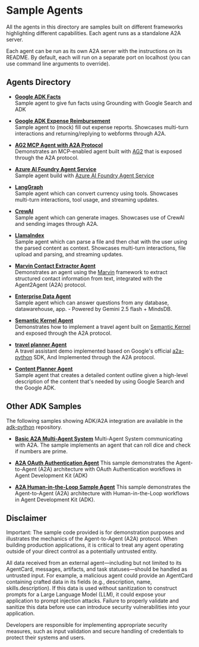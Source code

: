 # Sample Agents

All the agents in this directory are samples built on different frameworks highlighting different capabilities. Each agent runs as a standalone A2A server.

Each agent can be run as its own A2A server with the instructions on its README. By default, each will run on a separate port on localhost (you can use command line arguments to override).

## Agents Directory

* [**Google ADK Facts**](/samples/python/agents/adk_facts/README.md)  
Sample agent to give fun facts using Grounding with Google Search and ADK

* [**Google ADK Expense Reimbursement**](/samples/python/agents/adk_expense_reimbursement/README.md)  
Sample agent to (mock) fill out expense reports. Showcases multi-turn interactions and returning/replying to webforms through A2A.

* [**AG2 MCP Agent with A2A Protocol**](/samples/python/agents/ag2/README.md)  
Demonstrates an MCP-enabled agent built with [AG2](https://github.com/ag2ai/ag2) that is exposed through the A2A protocol.

* [**Azure AI Foundry Agent Service**](/samples/python/agents/azureaifoundry_sdk/README.md)  
Sample agent build with [Azure AI Foundry Agent Service](https://learn.microsoft.com/en-us/azure/ai-services/agents/overview)

* [**LangGraph**](/samples/python/agents/langgraph/README.md)  
Sample agent which can convert currency using tools. Showcases multi-turn interactions, tool usage, and streaming updates.

* [**CrewAI**](/samples/python/agents/crewai/README.md)  
Sample agent which can generate images. Showcases use of CrewAI and sending images through A2A.

* [**LlamaIndex**](/samples/python/agents/llama_index_file_chat/README.md)  
Sample agent which can parse a file and then chat with the user using the parsed content as context. Showcases multi-turn interactions, file upload and parsing, and streaming updates.

* [**Marvin Contact Extractor Agent**](/samples/python/agents/marvin/README.md)  
Demonstrates an agent using the [Marvin](https://github.com/prefecthq/marvin) framework to extract structured contact information from text, integrated with the Agent2Agent (A2A) protocol.

* [**Enterprise Data Agent**](/samples/python/agents/mindsdb/README.md)  
Sample agent which can answer questions from any database, datawarehouse, app. - Powered by Gemini 2.5 flash + MindsDB.

* [**Semantic Kernel Agent**](/samples/python/agents/semantickernel/README.md)  
Demonstrates how to implement a travel agent built on [Semantic Kernel](https://github.com/microsoft/semantic-kernel/) and exposed through the A2A protocol.

* [**travel planner Agent**](/samples/python/agents/travel_planner_agent/README.md)  
A travel assistant demo implemented based on Google's official [a2a-python](https://github.com/google/a2a-python) SDK, And Implemented through the A2A protocol.

* [**Content Planner Agent**](/samples/python/agents/content_planner/README.md)  
Sample agent that creates a detailed content outline given a high-level description of the content that's needed by using Google Search and the Google ADK.

## Other ADK Samples

The following samples showing ADK/A2A integration are available in the [adk-python](https://github.com/google/adk-python/tree/main/contributing/samples) repository.

* [**Basic A2A Multi-Agent System**](https://github.com/google/adk-python/tree/main/contributing/samples/a2a_basic)
Multi-Agent System communicating with A2A. The sample implements an agent that can roll dice and check if numbers are prime.

* [**A2A OAuth Authentication Agent**](https://github.com/google/adk-python/tree/main/contributing/samples/a2a_auth)
This sample demonstrates the Agent-to-Agent (A2A) architecture with OAuth Authentication workflows in Agent Development Kit (ADK)

* [**A2A Human-in-the-Loop Sample Agent**](https://github.com/google/adk-python/tree/main/contributing/samples/a2a_human_in_loop)
This sample demonstrates the Agent-to-Agent (A2A) architecture with Human-in-the-Loop workflows in Agent Development Kit (ADK).

## Disclaimer

Important: The sample code provided is for demonstration purposes and illustrates the
mechanics of the Agent-to-Agent (A2A) protocol. When building production applications,
it is critical to treat any agent operating outside of your direct control as a
potentially untrusted entity.

All data received from an external agent—including but not limited to its AgentCard,
messages, artifacts, and task statuses—should be handled as untrusted input. For
example, a malicious agent could provide an AgentCard containing crafted data in its
fields (e.g., description, name, skills.description). If this data is used without
sanitization to construct prompts for a Large Language Model (LLM), it could expose
your application to prompt injection attacks.  Failure to properly validate and
sanitize this data before use can introduce security vulnerabilities into your
application.

Developers are responsible for implementing appropriate security measures, such as
input validation and secure handling of credentials to protect their systems and users.
